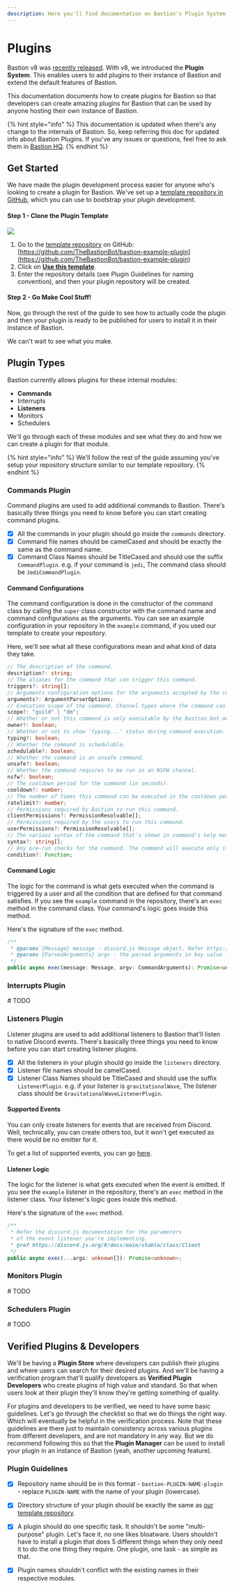 ```yaml
---
description: Here you'll find documentation on Bastion's Plugin System.
---
```


# Plugins

Bastion v8 was [recently released](https://notes.traction.one/posts/6674640902554005511). With v8, we introduced the **Plugin System**. This enables users to add plugins to their instance of Bastion and extend the default features of Bastion.

This documentation documents how to create plugins for Bastion so that developers can create amazing plugins for Bastion that can be used by anyone hosting their own instance of Bastion.

{% hint style="info" %}
This documentation is updated when there's any change to the internals of Bastion. So, keep referring this doc for updated info about Bastion Plugins. If you've any issues or questions, feel free to ask them in [Bastion HQ](https://discord.gg/fzx8fkt).
{% endhint %}

## Get Started

We have made the plugin development process easier for anyone who's looking to create a plugin for Bastion. We've set up a [template repository in GitHub](https://github.com/TheBastionBot/bastion-example-plugin), which you can use to bootstrap your plugin development.

#### Step 1 - Clone the Plugin Template

![](.gitbook/assets/screenshot-from-2020-05-20-17-49-26.png)

1. Go to the [template repository](https://github.com/TheBastionBot/bastion-example-plugin) on GitHub: [https://github.com/TheBastionBot/bastion-example-plugin](https://github.com/TheBastionBot/bastion-example-plugin)
2. Click on [**Use this template**](https://github.com/TheBastionBot/bastion-example-plugin/generate).
3. Enter the repository details \(see Plugin Guidelines for naming convention\), and then your plugin repository will be created.

#### Step 2 - Go Make Cool Stuff!

Now, go through the rest of the guide to see how to actually code the plugin and then your plugin is ready to be published for users to install it in their instance of Bastion.

We can't wait to see what you make.

## Plugin Types

Bastion currently allows plugins for these internal modules:

* **Commands**
* Interrupts
* **Listeners**
* Monitors
* Schedulers

We'll go through each of these modules and see what they do and how we can create a plugin for that module.

{% hint style="info" %}
We'll follow the rest of the guide assuming you've setup your repository structure similar to our template repository.
{% endhint %}

### Commands Plugin

Command plugins are used to add additional commands to Bastion. There's basically three things you need to know before you can start creating command plugins.

* [x] All the commands in your plugin should go inside the `commands` directory.
* [x] Command file names should be camelCased and should be exactly the same as the command name.
* [x] Command Class Names should be TitleCased and should use the suffix `CommandPlugin`. e.g. if your  command is `jedi`, The command class should be `JediCommandPlugin`.

#### Command Configurations

The command configuration is done in the constructor of the command class by calling the `super` class constructor with the command name and command configurations as the arguments. You can see an example configuration in your repository in the `example` command, if you used our template to create your repository.

Here, we'll see what all these configurations mean and what kind of data they take.

```typescript
// The description of the command.
description?: string;
// The aliases for the command that can trigger this command.
triggers?: string[];
// Arguments configuration options for the arguments accepted by the command.
arguments?: ArgumentParserOptions;
// Execution scope of the command. Channel types where the command can be executed.
scope?: "guild" | "dm";
// Whether or not this command is only executable by the Bastion bot owner(s).
owner?: boolean;
// Whether or not to show 'typing...' status during command execution.
typing?: boolean;
// Whether the command is schedulable.
schedulable?: boolean;
// Whether the command is an unsafe command.
unsafe?: boolean;
// Whether the command requires to be run in an NSFW channel.
nsfw?: boolean;
// The cooldown period for the command (in seconds).
cooldown?: number;
// The number of times this command can be executed in the cooldown period.
ratelimit?: number;
// Permissions required by Bastion to run this command.
clientPermissions?: PermissionResolvable[];
// Permissions required by the users to run this command.
userPermissions?: PermissionResolvable[];
// The various syntax of the command that's shown in command's help message.
syntax?: string[];
// Any pre-run checks for the command. The command will execute only if this returns true.
condition?: Function;
```

#### Command Logic

The logic for the command is what gets executed when the command is triggered by a user and all the condition that are defined for that command satisfies. If you see the `example` command in the repository, there's an `exec` method in the command class. Your command's logic goes inside this method.

Here's the signature of the `exec` method.

```typescript
/**
 * @params {Message} message - discord.js Message object. Refer https://discord.js.org/#/docs/main/stable/class/Message
 * @params {ParsedArguments} argv - the parsed arguments in key value format 
 */
public async exec(message: Message, argv: CommandArguments): Promise<unknown>;
```

### Interrupts Plugin

\# TODO

### Listeners Plugin

Listener plugins are used to add additional listeners to Bastion that'll listen to native Discord events. There's basically three things you need to know before you can start creating listener plugins.

* [x] All the listeners in your plugin should go inside the `listeners` directory.
* [x] Listener file names should be camelCased.
* [x] Listener Class Names should be TitleCased and should use the suffix `ListenerPlugin`. e.g. if your  listener is `gravitationalWave`, The listener class should be `GravitationalWaveListenerPlugin`.

#### Supported Events

You can only create listeners for events that are received from Discord. Well, technically, you can create others too, but it won't get executed as there would be no emitter for it.

To get a list of supported events, you can go [here](https://discord.js.org/#/docs/main/stable/class/Client).

#### Listener Logic

The logic for the listener is what gets executed when the event is emitted. If you see the `example` listener in the repository, there's an `exec` method in the listener class. Your listener's logic goes inside this method.

Here's the signature of the `exec` method.

```typescript
/**
 * Refer the discord.js documentation for the parameters
 * of the event listener you're implementing.
 * @ref https://discord.js.org/#/docs/main/stable/class/Client
 */
public async exec(...args: unknown[]): Promise<unknown>;
```

### Monitors Plugin

\# TODO

### Schedulers Plugin

\# TODO

## Verified Plugins & Developers

We'll be having a **Plugin Store** where developers can publish their plugins and where users can search for their desired plugins. And we'll be having a verification program that'll qualify developers as **Verified Plugin Developers** who create plugins of high value and standard. So that when users look at their plugin they'll know they're getting something of quality.

For plugins and developers to be verified, we need to have some basic guidelines. Let's go through the checklist so that we do things the right way. Which will eventually be helpful in the verification process. Note that these guidelines are there just to maintain consistency across various plugins from different developers, and are not mandatory in any way. But we do recommend following this so that the **Plugin Manager** can be used to install your plugin in an instance of Bastion \(yeah, another upcoming feature\).

### Plugin Guidelines

* [x] Repository name should be in this format - `bastion-PLUGIN-NAME-plugin` - replace `PLUGIN-NAME` with the name of your plugin \(lowercase\).
* [x] Directory structure of your plugin should be exactly the same as [our template repository](https://github.com/TheBastionBot/bastion-example-plugin). 
* [x] A plugin should do one specific task. It shouldn't be some "multi-purpose" plugin. Let's face it, no one likes bloatware. Users shouldn't have to install a plugin that does 5 different things when they only need it to do the one thing they require. One plugin, one task - as simple as that.
* [x] Plugin names shouldn't conflict with the existing names in their respective modules.

